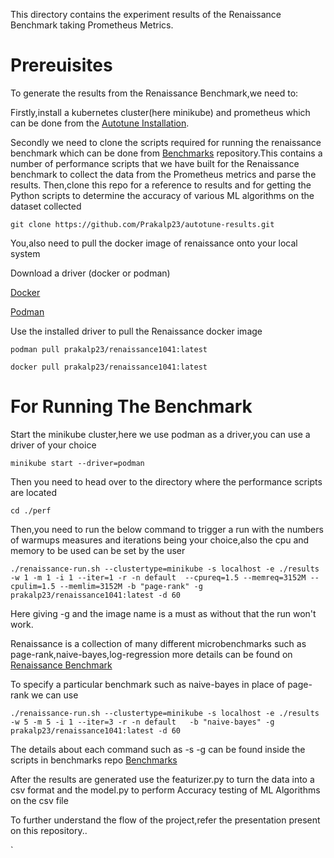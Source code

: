 This directory contains the experiment results of the Renaissance Benchmark taking Prometheus Metrics.
# Prereuisites
To generate the results from the Renaissance Benchmark,we need to:  

 Firstly,install a kubernetes cluster(here minikube) and prometheus which can be done from the [Autotune Installation](https://github.com/kruize/autotune/blob/master/docs/autotune_install.md). 
 
 Secondly we need to clone the scripts required for running the renaissance benchmark which can be done from [Benchmarks](https://github.com/Prakalp23/benchmarks/tree/renaissance) repository.This contains a number of performance scripts that we have built for the Renaissance benchmark to collect the data from the Prometheus metrics and parse the results.
 Then,clone this repo for a reference to results and for getting the Python scripts to determine the accuracy of various ML algorithms on the dataset collected
 
 `git clone https://github.com/Prakalp23/autotune-results.git`
 
 You,also need to pull the docker image of renaissance onto your local system
 
  Download a driver (docker or podman)
 
 [Docker](https://docs.docker.com/engine/install/)
 
 [Podman](https://podman.io/getting-started/installation)
 
 Use the installed driver to pull the Renaissance docker image
 
 `podman pull prakalp23/renaissance1041:latest`
 
 `docker pull prakalp23/renaissance1041:latest`
 # For Running The Benchmark
 
 Start the minikube cluster,here we use podman as a driver,you can use a driver of your choice
 
 `minikube start --driver=podman`
 
 Then you need to head over to the directory where the performance scripts are located
 
 `cd ./perf`
 
 Then,you need to run the below command to trigger a run with the numbers of warmups measures and iterations being your choice,also the cpu and memory to be used can be set by the user
 
 `./renaissance-run.sh --clustertype=minikube -s localhost -e ./results -w 1 -m 1 -i 1 --iter=1 -r -n default  --cpureq=1.5 --memreq=3152M --cpulim=1.5 --memlim=3152M -b "page-rank" -g prakalp23/renaissance1041:latest -d 60`
 
 Here giving -g and the image name is a must as without that the run won't work.
 
 Renaissance is a collection of many different microbenchmarks such as page-rank,naive-bayes,log-regression more details can be found on [Renaissance Benchmark](https://github.com/renaissance-benchmarks/renaissance)
 
 To specify a particular benchmark such as naive-bayes in place of page-rank we can use
 
 `./renaissance-run.sh --clustertype=minikube -s localhost -e ./results -w 5 -m 5 -i 1 --iter=3 -r -n default   -b "naive-bayes" -g prakalp23/renaissance1041:latest -d 60`
 
 The details about each command such as -s -g can be found inside the scripts in benchmarks repo [Benchmarks](https://github.com/Prakalp23/benchmarks/tree/renaissance)
 
 After the results are generated use the featurizer.py to turn the data into a csv format and the model.py to perform Accuracy testing of ML Algorithms on the csv file
 
 To further understand the flow of the project,refer the presentation present on this repository..
 
 `
